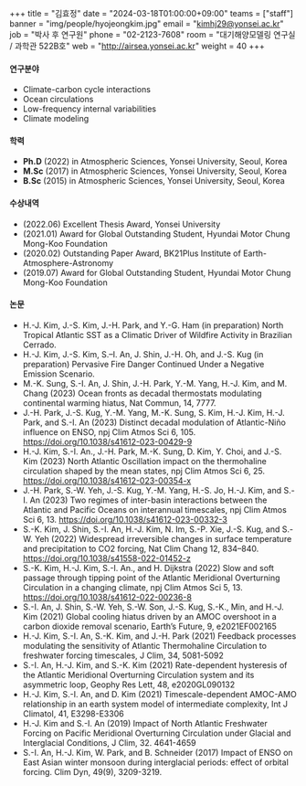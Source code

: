 +++
title = "김효정"
date = "2024-03-18T01:00:00+09:00"
teams = ["staff"]
banner = "img/people/hyojeongkim.jpg"
email = "kimhj29@yonsei.ac.kr"
job = "박사 후 연구원"
phone = "02-2123-7608"
room = "대기해양모델링 연구실 / 과학관 522B호"
web = "http://airsea.yonsei.ac.kr"
weight = 40
+++

#### 연구분야
+ Climate-carbon cycle interactions
+ Ocean circulations
+ Low-frequency internal variabilities
+ Climate modeling

#### 학력
+ **Ph.D** (2022) in Atmospheric Sciences, Yonsei University, Seoul, Korea
+ **M.Sc** (2017) in Atmospheric Sciences, Yonsei University, Seoul, Korea
+ **B.Sc** (2015) in Atmospheric Sciences, Yonsei University, Seoul, Korea

#### 수상내역
+ (2022.06) Excellent Thesis Award, Yonsei University
+ (2021.01) Award for Global Outstanding Student, Hyundai Motor Chung Mong-Koo Foundation
+ (2020.02) Outstanding Paper Award, BK21Plus Institute of Earth-Atmosphere-Astronomy
+ (2019.07) Award for Global Outstanding Student, Hyundai Motor Chung Mong-Koo Foundation


#### 논문
+ H.-J. Kim, J.-S. Kim, J.-H. Park, and Y.-G. Ham (in preparation) North Tropical Atlantic SST as a Climatic Driver of Wildfire Activity in Brazilian Cerrado.
+ H.-J. Kim, J.-S. Kim, S.–I. An, J. Shin, J.-H. Oh, and J.-S. Kug (in preparation) Pervasive Fire Danger Continued Under a Negative Emission Scenario.
+ M.-K. Sung, S.-I. An, J. Shin, J.-H. Park, Y.-M. Yang, H.-J. Kim, and M. Chang (2023) Ocean fronts as decadal thermostats modulating continental warming hiatus, Nat Commun, 14, 7777.
+ J.-H. Park, J.-S. Kug, Y.-M. Yang, M.-K. Sung, S. Kim, H.-J. Kim, H.-J. Park, and S.-I. An (2023) Distinct decadal modulation of Atlantic-Niño influence on ENSO, npj Clim Atmos Sci 6, 105. https://doi.org/10.1038/s41612-023-00429-9 
+ H.-J. Kim, S.-I. An., J.-H. Park, M.-K. Sung, D. Kim, Y. Choi, and J.-S. Kim (2023) North Atlantic Oscillation impact on the thermohaline circulation shaped by the mean states, npj Clim Atmos Sci 6, 25. https://doi.org/10.1038/s41612-023-00354-x 
+ J.-H. Park, S.-W. Yeh, J.-S. Kug, Y.-M. Yang, H.-S. Jo, H.-J. Kim, and S.-I. An (2023) Two regimes of inter-basin interactions between the Atlantic and Pacific Oceans on interannual timescales, npj Clim Atmos Sci 6, 13. https://doi.org/10.1038/s41612-023-00332-3 
+ S.-K. Kim, J. Shin, S.-I. An, H.-J. Kim, N. Im, S.-P. Xie, J.-S. Kug, and S.-W. Yeh (2022) Widespread irreversible changes in surface temperature and precipitation to CO2 forcing, Nat Clim Chang 12, 834–840. https://doi.org/10.1038/s41558-022-01452-z 
+ S.-K. Kim, H.-J. Kim, S.-I. An., and H. Dijkstra (2022) Slow and soft passage through tipping point of the Atlantic Meridional Overturning Circulation in a changing climate, npj Clim Atmos Sci 5, 13. https://doi.org/10.1038/s41612-022-00236-8 
+ S.-I. An, J. Shin, S.-W. Yeh, S.-W. Son, J.-S. Kug, S.-K., Min, and H.-J. Kim (2021) Global cooling hiatus driven by an AMOC overshoot in a carbon dioxide removal scenario, Earth’s Future, 9, e2021EF002165 
+ H.-J. Kim, S.-I. An, S.-K. Kim, and J.-H. Park (2021) Feedback processes modulating the sensitivity of Atlantic Thermohaline Circulation to freshwater forcing timescales, J Clim, 34, 5081-5092 
+ S.-I. An, H.-J. Kim, and S.-K. Kim (2021) Rate-dependent hysteresis of the Atlantic Meridional Overturning Circulation system and its asymmetric loop, Geophy Res Lett, 48, e2020GL090132 
+ H.-J. Kim, S.-I. An, and D. Kim (2021) Timescale-dependent AMOC-AMO relationship in an earth system model of intermediate complexity, Int J Climatol, 41, E3298-E3306 
+ H.-J. Kim and S.-I. An (2019) Impact of North Atlantic Freshwater Forcing on Pacific Meridional Overturning Circulation under Glacial and Interglacial Conditions, J Clim, 32. 4641-4659 
+ S.-I. An, H.-J. Kim, W. Park, and B. Schneider (2017) Impact of ENSO on East Asian winter monsoon during interglacial periods: effect of orbital forcing. Clim Dyn, 49(9), 3209-3219. 
